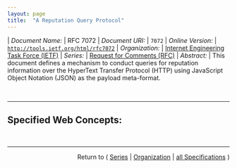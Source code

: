 ```yaml
---
layout: page
title:  "A Reputation Query Protocol"
---
```


| *Document Name:* | RFC 7072
| *Document URI:* | `7072`
| *Online Version:* | [`http://tools.ietf.org/html/rfc7072`](http://tools.ietf.org/html/rfc7072)
| *Organization:* | [Internet Engineering Task Force (IETF)](..  "List of specification series by this organization")
| *Series:* | [Request for Comments (RFC)](.  "List of specifications in this series")
| *Abstract:* | This document defines a mechanism to conduct queries for reputation information over the HyperText Transfer Protocol (HTTP) using JavaScript Object Notation (JSON) as the payload meta-format.

<br/>
<hr/>

## Specified Web Concepts:



<br/>
<hr/>

<p style="text-align: right">Return to ( <a href="./">Series</a> | <a href="../">Organization</a> | <a href="../../">all Specifications</a> )</p>